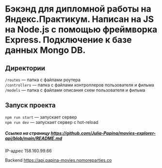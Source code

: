 

# Бэкэнд для дипломной работы на Яндекс.Практикум. Написан на JS на Node.js с помощью фреймворка Express. Подключение к базе данных Mongo DB.



## Директории

`/routes` — папка с файлами роутера  
`/controllers` — папка с файлами контроллеров пользователя и фильма  
`/models` — папка с файлами описания схем пользователя и фильма
  


## Запуск проекта

`npm run start` — запускает сервер   
`npm run dev` — запускает сервер с hot-reload


##### Ссылка на страницу https://github.com/Julia-Papina/movies-explorer-api/blob/main/README.md


IP-адрес 158.160.99.66


Backend https://api.papina-movies.nomoreparties.co


